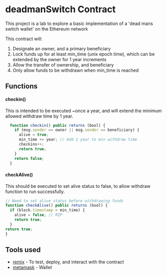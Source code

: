 # deadmanSwitch Contract

This project is a lab to explore a basic implementation of a 'dead mans switch wallet' on the Ethereum network

This contract will:

1. Designate an owner, and a primary beneficiary
2. Lock funds up for at least min_time (unix epoch time), which can be extended by the owner for 1 year increments
3. Allow the transfer of ownership, and beneficiary
4. Only allow funds to be withdrawn when min_time is reached

## Functions

#### checkin()

This is intended to be executed ~once a year, and will extend the minimum allowed withdraw time by 1 year.

```javascript
  function checkin() public returns (bool) {
    if (msg.sender == owner || msg.sender == beneficiary) {
      alive = true;
      min_time += year; // Add 1 year to min withdraw time
      checkins++;
      return true;
    }
    return false;
  }
```

#### checkAlive()

This should be executed to set alive status to false, to allow withdraw function to run successfully.

```javascript
// Need to set alive status before withdrawing funds
function checkAlive() public returns (bool) {
  if (block.timestamp > min_time) {
    alive = false; // RIP
    return true;
  }
return true;
}
```

## Tools used

* [remix](https://remix.ethereum.org/) - To test, deploy, and interact with the contract
* [metamask](https://metamask.io/) - Wallet
